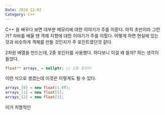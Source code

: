 ```yaml
---
Date: 2024-12-02
Category: C++
---
```

C++ 을 배우다 보면 대부분 메모리에 대한 이야기가 주를 이룬다. 아직 초반이라 그런가? 자바를 배울 땐 객체 지향에 대한 이야기가 주를 이뤘다. 어떻게 하면 현실에 있는 것과 비슷하게 객체를 만들 것인지가 주 포인트였던것 같다. 

2차원 배열을 만드는데, 2중 포인터를 사용했다. 하다보니 이걸 왜 쓸까? 하는 생각이 들었다. 
```cpp
float** arrays_ = nullptr; // 2중 포인터
```
이런 식으로 생겼는데 이것은 이렇게도 될 수 있다.
```cpp
arrays_[0] = new float(1.0f);
arrays_[1] = new float[5];
arrays_[2] = new float[3];
```
이거 치명적인 